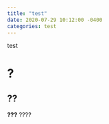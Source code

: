 ```yaml
---
title: "test"
date: 2020-07-29 10:12:00 -0400
categories: test
---
```


test

# ?  
## ??  
**???**  ????
